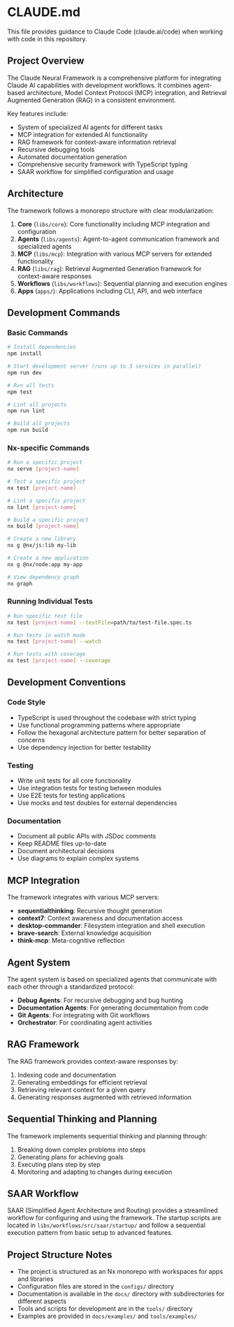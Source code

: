 # CLAUDE.md

This file provides guidance to Claude Code (claude.ai/code) when working with code in this repository.

## Project Overview

The Claude Neural Framework is a comprehensive platform for integrating Claude AI capabilities with development workflows. It combines agent-based architecture, Model Context Protocol (MCP) integration, and Retrieval Augmented Generation (RAG) in a consistent environment.

Key features include:
- System of specialized AI agents for different tasks
- MCP integration for extended AI functionality
- RAG framework for context-aware information retrieval
- Recursive debugging tools
- Automated documentation generation
- Comprehensive security framework with TypeScript typing
- SAAR workflow for simplified configuration and usage

## Architecture

The framework follows a monorepo structure with clear modularization:

1. **Core** (`libs/core`): Core functionality including MCP integration and configuration
2. **Agents** (`libs/agents`): Agent-to-agent communication framework and specialized agents
3. **MCP** (`libs/mcp`): Integration with various MCP servers for extended functionality
4. **RAG** (`libs/rag`): Retrieval Augmented Generation framework for context-aware responses
5. **Workflows** (`libs/workflows`): Sequential planning and execution engines
6. **Apps** (`apps/`): Applications including CLI, API, and web interface

## Development Commands

### Basic Commands

```bash
# Install dependencies
npm install

# Start development server (runs up to 3 services in parallel)
npm run dev

# Run all tests
npm test

# Lint all projects
npm run lint

# Build all projects
npm run build
```

### Nx-specific Commands

```bash
# Run a specific project
nx serve [project-name]

# Test a specific project
nx test [project-name]

# Lint a specific project
nx lint [project-name]

# Build a specific project
nx build [project-name]

# Create a new library
nx g @nx/js:lib my-lib

# Create a new application
nx g @nx/node:app my-app

# View dependency graph
nx graph
```

### Running Individual Tests

```bash
# Run specific test file
nx test [project-name] --testFile=path/to/test-file.spec.ts

# Run tests in watch mode
nx test [project-name] --watch

# Run tests with coverage
nx test [project-name] --coverage
```

## Development Conventions

### Code Style

- TypeScript is used throughout the codebase with strict typing
- Use functional programming patterns where appropriate
- Follow the hexagonal architecture pattern for better separation of concerns
- Use dependency injection for better testability

### Testing

- Write unit tests for all core functionality
- Use integration tests for testing between modules
- Use E2E tests for testing applications
- Use mocks and test doubles for external dependencies

### Documentation

- Document all public APIs with JSDoc comments
- Keep README files up-to-date
- Document architectural decisions
- Use diagrams to explain complex systems

## MCP Integration

The framework integrates with various MCP servers:

- **sequentialthinking**: Recursive thought generation
- **context7**: Context awareness and documentation access
- **desktop-commander**: Filesystem integration and shell execution
- **brave-search**: External knowledge acquisition
- **think-mcp**: Meta-cognitive reflection

## Agent System

The agent system is based on specialized agents that communicate with each other through a standardized protocol:

- **Debug Agents**: For recursive debugging and bug hunting
- **Documentation Agents**: For generating documentation from code
- **Git Agents**: For integrating with Git workflows
- **Orchestrator**: For coordinating agent activities

## RAG Framework

The RAG framework provides context-aware responses by:

1. Indexing code and documentation
2. Generating embeddings for efficient retrieval
3. Retrieving relevant context for a given query
4. Generating responses augmented with retrieved information

## Sequential Thinking and Planning

The framework implements sequential thinking and planning through:

1. Breaking down complex problems into steps
2. Generating plans for achieving goals
3. Executing plans step by step
4. Monitoring and adapting to changes during execution

## SAAR Workflow

SAAR (Simplified Agent Architecture and Routing) provides a streamlined workflow for configuring and using the framework. The startup scripts are located in `libs/workflows/src/saar/startup/` and follow a sequential execution pattern from basic setup to advanced features.

## Project Structure Notes

- The project is structured as an Nx monorepo with workspaces for apps and libraries
- Configuration files are stored in the `configs/` directory
- Documentation is available in the `docs/` directory with subdirectories for different aspects
- Tools and scripts for development are in the `tools/` directory
- Examples are provided in `docs/examples/` and `tools/examples/`